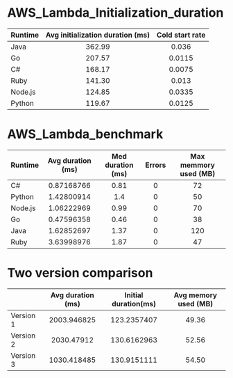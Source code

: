 # AWS_Lambda_Initialization_duration 
| Runtime | Avg initialization duration (ms) | Cold start rate |
|---------|:--------------------------------:|:---------------:|
| Java    |              362.99              |      0.036      |
| Go      |              207.57              |      0.0115     |
| C#      |              168.17              |      0.0075     |
| Ruby    |              141.30              |      0.013      |
| Node.js |              124.85              |      0.0335     |
| Python  |              119.67              |      0.0125     |

# AWS_Lambda_benchmark
| Runtime | Avg duration (ms) | Med duration (ms) | Errors | Max memmory used (MB) |
|---------|:-----------------:|:-----------------:|:------:|:---------------------:|
| C\#     |     0.87168766    |        0.81       |    0   |           72          |
| Python  |     1.42800914    |        1.4        |    0   |           50          |
| Node.js |     1.06222969    |        0.99       |    0   |           70          |
| Go      |     0.47596358    |        0.46       |    0   |           38          |
| Java    |     1.62852697    |        1.37       |    0   |          120          |
| Ruby    |     3.63998976    |        1.87       |    0   |           47          |
# Two version comparison
|           | Avg duration (ms) | Initial duration(ms) | Avg memory used (MB) |
|-----------|:-----------------:|:--------------------:|:--------------------:|
| Version 1 |    2003.946825    |      123.2357407     |         49.36        |
| Version 2 |     2030.47912    |      130.6162963     |         52.56        |
| Version 3 |    1030.418485    |      130.9151111     |         54.50        |
